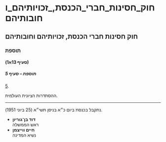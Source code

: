 # חוק_חסינות_חברי_הכנסת,_זכויותיהם_וחובותיהם

## חוק חסינות חברי הכנסת, זכויותיהם וחובותיהם

### תוספת

#### (סעיף 13א1)

##### תוספת – סעיף 5

[5](https://he.wikisource.org/wiki/חוק_חסינות_חברי_הכנסת,_זכויותיהם_וחובותיהם#twspt_prt_5).

ההסתדרות הציונית העולמית.

---

נתקבל בכנסת ביום כ״א בניסן תשי״א (25 ביוני 1951).

* **דוד בן־גוריון**  
  ראש הממשלה
* **חיים ווייצמן**  
  נשיא המדינה